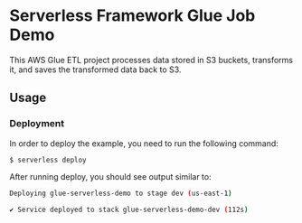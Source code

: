 # Serverless Framework Glue Job Demo

This AWS Glue ETL project processes data stored in S3 buckets, transforms it, and saves the transformed data back to S3.


## Usage

### Deployment

In order to deploy the example, you need to run the following command:

```
$ serverless deploy
```

After running deploy, you should see output similar to:

```bash
Deploying glue-serverless-demo to stage dev (us-east-1)

✔ Service deployed to stack glue-serverless-demo-dev (112s)

```

